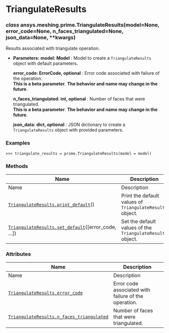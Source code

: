 # TriangulateResults

<a id="ansys.meshing.prime.TriangulateResults"></a>

### *class* ansys.meshing.prime.TriangulateResults(model=None, error_code=None, n_faces_triangulated=None, json_data=None, \*\*kwargs)

Results associated with triangulate operation.

* **Parameters:**
  **model: Model**
  : Model to create a `TriangulateResults` object with default parameters.

  **error_code: ErrorCode, optional**
  : Error code associated with failure of the operation.
    <br/>
    **This is a beta parameter**. **The behavior and name may change in the future**.

  **n_faces_triangulated: int, optional**
  : Number of faces that were triangulated.
    <br/>
    **This is a beta parameter**. **The behavior and name may change in the future**.

  **json_data: dict, optional**
  : JSON dictionary to create a `TriangulateResults` object with provided parameters.

### Examples

```pycon
>>> triangulate_results = prime.TriangulateResults(model = model)
```

<!-- !! processed by numpydoc !! -->

### Methods

| Name | Description |
|-----------------------------------------------------------------------------------------------------------------------------------------------------------------|------------------------------------------------------------|
| Name | Description |
| [`TriangulateResults.print_default`](ansys.meshing.prime.TriangulateResults.print_default.md#ansys.meshing.prime.TriangulateResults.print_default)()            | Print the default values of `TriangulateResults` object.   |
| [`TriangulateResults.set_default`](ansys.meshing.prime.TriangulateResults.set_default.md#ansys.meshing.prime.TriangulateResults.set_default)([error_code, ...]) | Set the default values of the `TriangulateResults` object. |

### Attributes

| Name | Description |
|-------------------------------------------------------------------------------------------------------------------------------------------------------------------------|--------------------------------------------------------|
| Name | Description |
| [`TriangulateResults.error_code`](ansys.meshing.prime.TriangulateResults.error_code.md#ansys.meshing.prime.TriangulateResults.error_code)                               | Error code associated with failure of the operation.   |
| [`TriangulateResults.n_faces_triangulated`](ansys.meshing.prime.TriangulateResults.n_faces_triangulated.md#ansys.meshing.prime.TriangulateResults.n_faces_triangulated) | Number of faces that were triangulated.                |
<!-- vale on -->
